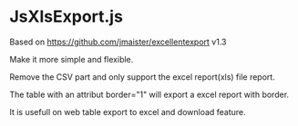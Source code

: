 JsXlsExport.js
==================

Based on https://github.com/jmaister/excellentexport v1.3

Make it more simple and flexible.

Remove the CSV part and only support the excel report(xls) file report. 

The table with an attribut border="1" will export a excel report with border.

It is usefull on web table export to excel and download feature.
